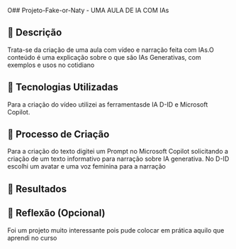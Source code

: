 O## Projeto-Fake-or-Naty - UMA AULA DE IA COM IAs

## 📒 Descrição
Trata-se da criação de uma aula com vídeo e narração feita com IAs.O conteúdo é uma explicação sobre o que são IAs Generativas, com exemplos e usos no cotidiano 

## 🤖 Tecnologias Utilizadas
Para a criação do vídeo utilizei as ferramentasde IA D-ID e Microsoft Copilot. 

## 🧐 Processo de Criação
Para a criação do texto digitei um Prompt no Microsoft Copilot solicitando a criação de um texto informativo para narração sobre IA generativa. No D-ID escolhi um avatar e uma voz feminina para a narração 

## 🚀 Resultados


## 💭 Reflexão (Opcional)
Foi um projeto muito interessante pois pude colocar em prática aquilo que aprendi no curso
